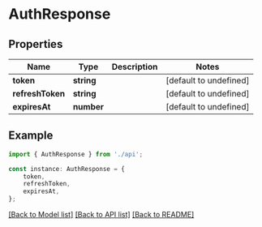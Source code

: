# AuthResponse


## Properties

Name | Type | Description | Notes
------------ | ------------- | ------------- | -------------
**token** | **string** |  | [default to undefined]
**refreshToken** | **string** |  | [default to undefined]
**expiresAt** | **number** |  | [default to undefined]

## Example

```typescript
import { AuthResponse } from './api';

const instance: AuthResponse = {
    token,
    refreshToken,
    expiresAt,
};
```

[[Back to Model list]](../README.md#documentation-for-models) [[Back to API list]](../README.md#documentation-for-api-endpoints) [[Back to README]](../README.md)
